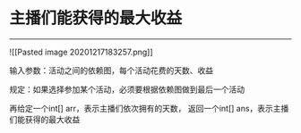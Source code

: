 # 主播们能获得的最大收益


---


![[Pasted image 20201217183257.png]]

输入参数：活动之间的依赖图，每个活动花费的天数、收益

规定：如果选择参加某个活动，必须要根据依赖图做到最后一个活动

再给定一个int[] arr，表示主播们依次拥有的天数，
返回一个int[] ans，表示主播们能获得的最大收益


